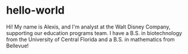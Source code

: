# hello-world
Hi! My name is Alexis, and I'm analyst at the Walt Disney Company, supporting our education programs team.
I have a B.S. in biotechnology from the University of Central Florida and a B.S. in mathematics from Bellevue!
